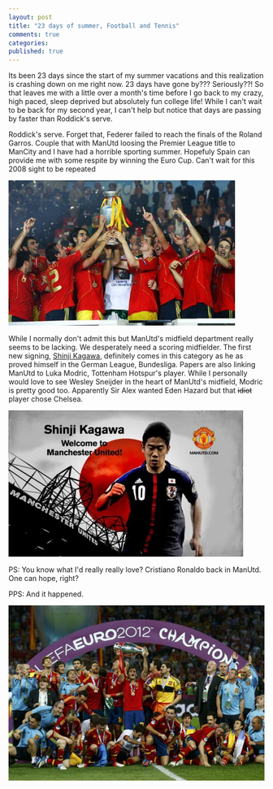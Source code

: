 ```yaml
---
layout: post
title: "23 days of summer, Football and Tennis"
comments: true
categories:
published: true
---
```

Its been 23 days since the start of my summer vacations and this realization is crashing down on me right now. 23 days have gone by??? Seriously??! So that leaves me with a little over a month's time before I go back to my crazy, high paced, sleep deprived but absolutely fun college life! While I can't wait to be back for my second year, I can't help but notice that days are passing by faster than Roddick's serve. 
<!--more-->
Roddick's serve. Forget that, Federer failed to reach the finals of the Roland Garros. Couple that with ManUtd loosing the Premier League title to ManCity and I have had a horrible sporting summer. Hopefuly Spain can provide me with some respite by winning the Euro Cup. Can't wait for this 2008 sight to be repeated 

<img title="Spain 2008 Euro Cup winners" src="/images/posts/spaintrophy.jpg"/>

While I normally don't admit this but ManUtd's midfield department really seems to be lacking. We desperately need a scoring midfielder. The first new signing, [Shinji Kagawa](http://www.manutd.com/en/News-And-Features/Football-News/2012/Jun/manchester-united-agree-shinji-kagawa-transfer.aspx), definitely comes in this category as he as proved himself in the German League, Bundesliga. Papers are also linking ManUtd to Luka Modric, Tottenham Hotspur's player. While I personally would love to see Wesley Sneijder in the heart of ManUtd's midfield, Modric is pretty good too. Apparently Sir Alex wanted Eden Hazard but that <strike>idiot</strike> player chose Chelsea.

<img title="Shinji Kagawa" src="/images/posts/kagawa.jpg"/>

PS: You know what I'd really really love? Cristiano Ronaldo back in ManUtd. One can hope, right?

PPS: And it happened. 

<img title="Spain 2012 Euro Cup winners" src="/images/posts/spain2012.jpg"/>

